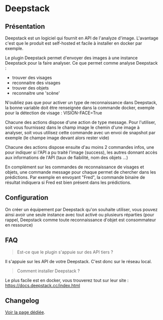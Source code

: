 # Deepstack

## Présentation

Deepstack est un logiciel qui fournit en API de l'analyze d'image. L'avantage c'est que le produit est self-hosted et facile à installer en docker par exemple.

Le plugin Deepstack permet d'envoyer des images à une instance Deepstack pour la faire analyser.
Ce que permet comme analyse Deepstack :
- trouver des visages
- reconnaitre des visages
- trouver des objets
- reconnaitre une 'scène'

N'oubliez pas que pour activer un type de reconnaissance dans Deepstack, la bonne variable doit être renseignée dans la commande docker, exemple pour la détection de visage : VISION-FACE=True

Chacune des actions dispose d'une action de type message. Pour l'utiliser, soit vous fournissez dans le champ image le chemin d'une image à analyser, soit vous utilisez cette commande avec un envoi de snapshot par exemple (le champe image devant alors rester vide)

Chacune des actions dispose ensuite d'au moins 2 commandes infos, une pour indiquer si l'API a pu traité l'image (success), les autres donnant accès aux informations de l'API (taux de fiabilité, nom des objets ...)

En complément sur les commandes de reconnaissance de visages et objets, une commande message pour chaque permet de chercher dans les prédictions.
Par exemple en envoyant "Fred", la commande binaire de résultat indiquera si Fred est bien présent dans les prédictions.

## Configuration

On créer un équipement par Deepstack qu'on souhaite utiliser, vous pouvez ainsi avoir une seule instance avec tout activé ou plusieurs réparties (pour rappel, Deepstack comme toute reconnaissance d'objet est consommateur en ressource)

## FAQ

> Est-ce que le plugin s'appuie sur des API tiers ?

Il s'appuie sur les API de votre Deepstack. C'est donc sur le réseau local.

> Comment installer Deepstack ?

Le plus facile est en docker, vous trouverez tout sur leur site : https://docs.deepstack.cc/index.html

## Changelog

[Voir la page dédiée](changelog.md).
